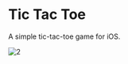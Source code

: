 # Tic Tac Toe

A simple tic-tac-toe game for iOS.

![2](https://user-images.githubusercontent.com/50599874/61569952-c1189080-aa57-11e9-8430-aeb9d704179f.png)
